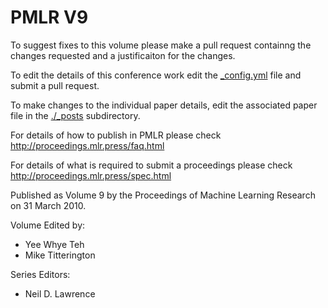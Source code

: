 # PMLR V9

To suggest fixes to this volume please make a pull request containng the changes requested and a justificaiton for the changes.

To edit the details of this conference work edit the [_config.yml](./_config.yml) file and submit a pull request.

To make changes to the individual paper details, edit the associated paper file in the [./_posts](./_posts) subdirectory.

For details of how to publish in PMLR please check http://proceedings.mlr.press/faq.html

For details of what is required to submit a proceedings please check http://proceedings.mlr.press/spec.html



Published as Volume 9 by the Proceedings of Machine Learning Research on 31 March 2010.

Volume Edited by:
  * Yee Whye Teh
  * Mike Titterington

Series Editors:
  * Neil D. Lawrence
